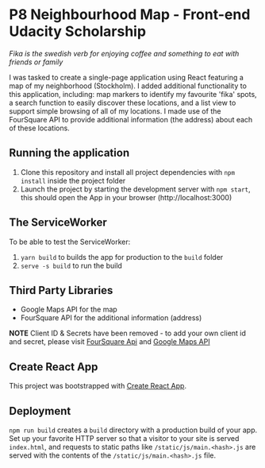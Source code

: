 # P8 Neighbourhood Map - Front-end Udacity Scholarship

*Fika is the swedish verb for enjoying coffee and something to eat with friends or family*

I was tasked to create  a single-page application using React featuring a map of my neighborhood (Stockholm). I added additional functionality to this application, including: map markers to identify my favourite 'fika' spots, a search function to easily discover these locations, and a list view to support simple browsing of all of my locations. I made use of the FourSquare API to provide additional information (the address) about each of these locations.




## Running the application
  
  1. Clone this repository and install all project dependencies with `npm install` inside the project folder
  2. Launch the project by starting the development server with `npm start`, this should open the App in your browser (http://localhost:3000)

## The ServiceWorker

To be able to test the ServiceWorker:
1. `yarn build`  to builds the app for production to the `build` folder
2. `serve -s build` to run the build 



## Third Party Libraries

* Google Maps API for the map
* FourSquare API for the additional information (address)

**NOTE** Client ID & Secrets have been removed - to add your own client id and secret, please visit [FourSquare Api](https://developer.foursquare.com/) and [Google Maps API](https://console.developers.google.com/apis/)


## Create React App

This project was bootstrapped with [Create React App](https://github.com/facebookincubator/create-react-app).


## Deployment

`npm run build` creates a `build` directory with a production build of your app. Set up your favorite HTTP server so that a visitor to your site is served `index.html`, and requests to static paths like `/static/js/main.<hash>.js` are served with the contents of the `/static/js/main.<hash>.js` file.











